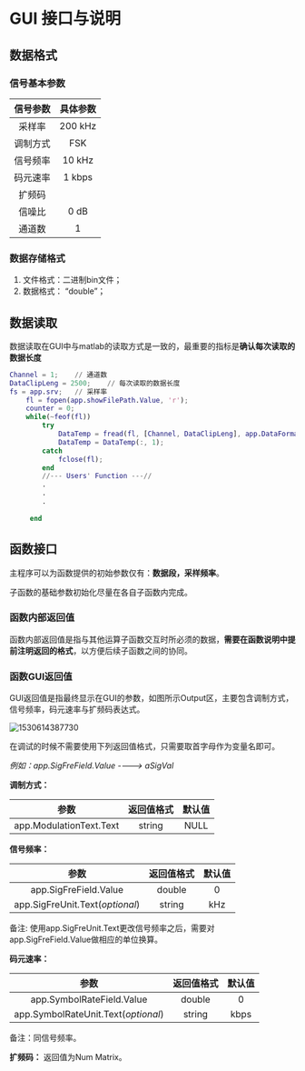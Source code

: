 # GUI 接口与说明

##  数据格式

### 信号基本参数

| 信号参数 | 具体参数 |
| :------: | :------: |
|  采样率  | 200 kHz  |
| 调制方式 |   FSK    |
| 信号频率 |  10 kHz  |
| 码元速率 |  1 kbps  |
|  扩频码  |          |
|  信噪比  |   0 dB   |
|  通道数  |    1     |



### 数据存储格式

1. 文件格式：二进制bin文件；
2. 数据格式：  “double”；

## 数据读取

数据读取在GUI中与matlab的读取方式是一致的，最重要的指标是**确认每次读取的数据长度**

~~~matlab
Channel = 1;	// 通道数
DataClipLeng = 2500;	// 每次读取的数据长度
fs = app.srv;	// 采样率
    fl = fopen(app.showFilePath.Value, 'r');
    counter = 0;
    while(~feof(fl))
        try
            DataTemp = fread(fl, [Channel, DataClipLeng], app.DataFormat)';
            DataTemp = DataTemp(:, 1);
        catch
            fclose(fl);
        end
        //--- Users' Function ---//
        .
        .
        .
        
     end
~~~



## 函数接口

主程序可以为函数提供的初始参数仅有：**数据段，采样频率**。

子函数的基础参数初始化尽量在各自子函数内完成。

### 函数内部返回值

函数内部返回值是指与其他运算子函数交互时所必须的数据，**需要在函数说明中提前注明返回的格式**，以方便后续子函数之间的协同。

### 函数GUI返回值

GUI返回值是指最终显示在GUI的参数，如图所示Output区，主要包含调制方式，信号频率，码元速率与扩频码表达式。

![1530614387730](E:/TWNO/TempFiles/snipaste_20180703_190505.png)

在调试的时候不需要使用下列返回值格式，只需要取首字母作为变量名即可。

*例如：app.SigFreField.Value ----> aSigVal*

**调制方式：** 

|          参数           | 返回值格式 | 默认值 |
| :---------------------: | :--------: | :----: |
| app.ModulationText.Text |   string   |  NULL  |

**信号频率：** 

|              参数               | 返回值格式 | 默认值 |
| :-----------------------------: | :--------: | :----: |
|      app.SigFreField.Value      |   double   |   0    |
| app.SigFreUnit.Text(*optional*) |   string   |  kHz   |

备注: 使用app.SigFreUnit.Text更改信号频率之后，需要对app.SigFreField.Value做相应的单位换算。

**码元速率：**

|                参数                 | 返回值格式 | 默认值 |
| :---------------------------------: | :--------: | :----: |
|      app.SymbolRateField.Value      |   double   |   0    |
| app.SymbolRateUnit.Text(*optional*) |   string   |  kbps  |

备注：同信号频率。

**扩频码：** 返回值为Num Matrix。

